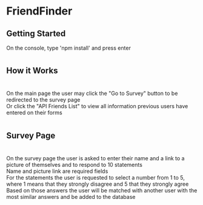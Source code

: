 # FriendFinder

## Getting Started

On the console, type 'npm install' and press enter

#

## How it Works

#

On the main page the user may click the "Go to Survey" button to be redirected to the survey page\
Or click the "API Friends List" to view all information previous users have entered on their forms

#

## Survey Page

#

On the survey page the user is asked to enter their name and a link to a picture of themselves and to respond to 10 statements\
Name and picture link are required fields\
For the statements the user is requested to select a number from 1 to 5, where 1 means that they strongly disagree and 5 that they strongly agree\
Based on those answers the user will be matched with another user with the most similar answers and be added to the database

#
